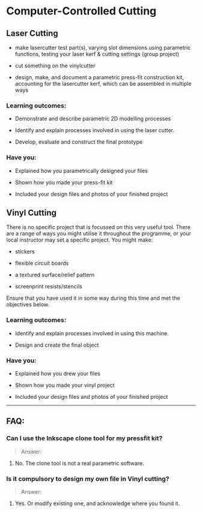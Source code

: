 # Computer-Controlled Cutting

## Laser Cutting

* make lasercutter test part(s), varying slot dimensions using parametric functions, testing your laser kerf & cutting settings (group project)

* cut something on the vinylcutter
* design, make, and document a parametric press-fit construction kit, accounting for the lasercutter kerf, which can be assembled in multiple ways

### Learning outcomes:
* Demonstrate and describe parametric 2D modelling processes

* Identify and explain processes involved in using the laser cutter.

* Develop, evaluate and construct the final prototype

### Have you:
* Explained how you parametrically designed your files

* Shown how you made your press-fit kit

* Included your design files and photos of your finished project


## Vinyl Cutting
There is no specific project that is focussed on this very useful tool. There are a range of ways you might utilise it throughout the programme, or your local instructor may set a specific project. You might make:

* stickers

* flexible circuit boards

* a textured surface/relief pattern

* screenprint resists/stencils

Ensure that you have used it in some way during this time and met the objectives below.

### Learning outcomes:
* Identify and explain processes involved in using this machine.

* Design and create the final object

### Have you:
* Explained how you drew your files

* Shown how you made your vinyl project

* Included your design files and photos of your finished project

---

## FAQ:

### Can I use the Inkscape clone tool for my pressfit kit?
> Answer:
1. No. The clone tool is not a real parametric software.

### Is it compulsory to design my own file in Vinyl cutting?
> Answer:
1. Yes. Or modify existing one, and acknowledge where you found it.
